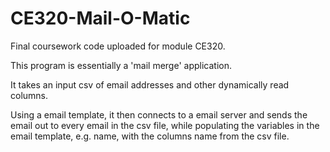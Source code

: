 # CE320-Mail-O-Matic

Final coursework code uploaded for module CE320.

This program is essentially a 'mail merge' application. 

It takes an input csv of email addresses and other dynamically read columns. 

Using a email template, it then connects to a email server and sends the email out to every email in the csv file, while populating the variables in the email template, e.g. name, with the columns name from the csv file.
